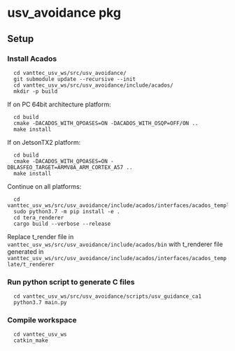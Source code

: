 # usv_avoidance pkg

## Setup
### Install Acados
```
  cd vanttec_usv_ws/src/usv_avoidance/
  git submodule update --recursive --init
  cd vanttec_usv_ws/src/usv_avoidance/include/acados/
  mkdir -p build
```
If on PC 64bit architecture platform:
```
  cd build
  cmake -DACADOS_WITH_QPOASES=ON -DACADOS_WITH_OSQP=OFF/ON ..
  make install 
```
If on JetsonTX2 platform:
```
  cd build
  cmake -DACADOS_WITH_QPOASES=ON -DBLASFEO_TARGET=ARMV8A_ARM_CORTEX_A57 ..
  make install 
```
Continue on all platforms: 
```
  cd vanttec_usv_ws/src/usv_avoidance/include/acados/interfaces/acados_template
  sudo python3.7 -m pip install -e .
  cd tera_renderer
  cargo build --verbose --release
```
Replace t_render file in `vanttec_usv_ws/src/usv_avoidance/include/acados/bin` with t_renderer file generated in `vanttec_usv_ws/src/usv_avoidance/include/acados/interfaces/acados_template/t_renderer`

### Run python script to generate C files
```
  cd vanttec_usv_ws/src/usv_avoidance/scripts/usv_guidance_ca1
  python3.7 main.py
```
### Compile workspace
```
  cd vanttec_usv_ws
  catkin_make
```
